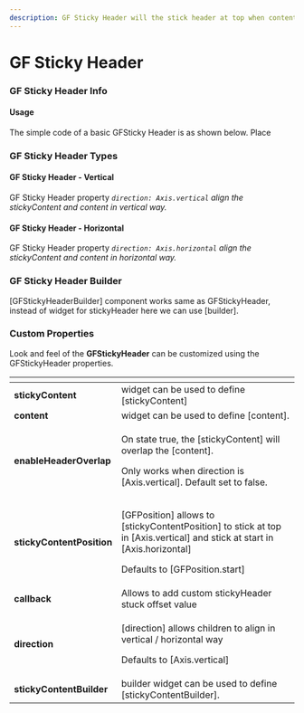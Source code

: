 ```yaml
---
description: GF Sticky Header will the stick header at top when content is being scrolled.
---
```


# GF Sticky Header

### GF Sticky Header Info

#### Usage

The simple code of a basic GFSticky Header is as shown below. Place

### GF Sticky Header Types

#### GF Sticky Header - Vertical

GF Sticky Header property _`direction: Axis.vertical`  align the stickyContent and content in vertical  way._ 

#### GF Sticky Header - Horizontal

GF Sticky Header property _`direction: Axis.horizontal`  align the stickyContent and content in horizontal  way._ 

### GF Sticky Header Builder

\[GFStickyHeaderBuilder\] component works same as GFStickyHeader, instead of widget for stickyHeader here we can use \[builder\].

### Custom Properties

Look and feel of the **GFStickyHeader** can be customized using the GFStickyHeader properties.

<table>
  <thead>
    <tr>
      <th style="text-align:left"></th>
      <th style="text-align:left"></th>
    </tr>
  </thead>
  <tbody>
    <tr>
      <td style="text-align:left"><b>stickyContent</b>
      </td>
      <td style="text-align:left">widget can be used to define [stickyContent]</td>
    </tr>
    <tr>
      <td style="text-align:left"><b>content</b>
      </td>
      <td style="text-align:left">widget can be used to define [content].</td>
    </tr>
    <tr>
      <td style="text-align:left"><b>enableHeaderOverlap</b>
      </td>
      <td style="text-align:left">
        <p>On state true, the [stickyContent] will overlap the [content].</p>
        <p>Only works when direction is [Axis.vertical]. Default set to false.</p>
      </td>
    </tr>
    <tr>
      <td style="text-align:left"><b>stickyContentPosition</b>
      </td>
      <td style="text-align:left">
        <p>[GFPosition] allows to [stickyContentPosition] to stick at top in [Axis.vertical]
          and stick at start in [Axis.horizontal]</p>
        <p>Defaults to [GFPosition.start]</p>
      </td>
    </tr>
    <tr>
      <td style="text-align:left"><b>callback</b>
      </td>
      <td style="text-align:left">Allows to add custom stickyHeader stuck offset value</td>
    </tr>
    <tr>
      <td style="text-align:left"><b>direction</b>
      </td>
      <td style="text-align:left">
        <p>[direction] allows children to align in vertical / horizontal way</p>
        <p>Defaults to [Axis.vertical]</p>
      </td>
    </tr>
    <tr>
      <td style="text-align:left"><b>stickyContentBuilder</b>
      </td>
      <td style="text-align:left">builder widget can be used to define [stickyContentBuilder].</td>
    </tr>
  </tbody>
</table>

